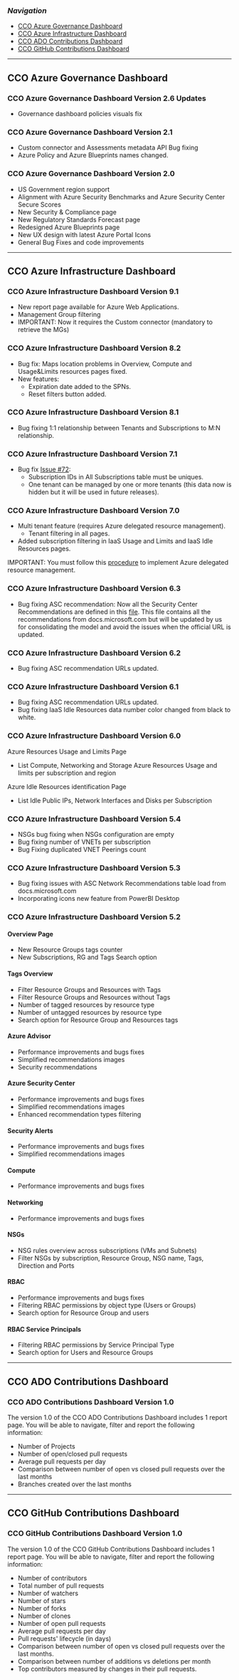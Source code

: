 ### _Navigation_

- [CCO Azure Governance Dashboard](#cco-azure-governance-dashboard)
- [CCO Azure Infrastructure Dashboard](#cco-azure-infrastructure-dashboard)
- [CCO ADO Contributions Dashboard](#cco-ado-contributions-dashboard)
- [CCO GitHub Contributions Dashboard](#cco-github-contributions-dashboard)

---

## CCO Azure Governance Dashboard

### CCO Azure Governance Dashboard Version 2.6 Updates

- Governance dashboard policies visuals fix

### CCO Azure Governance Dashboard Version 2.1

- Custom connector and Assessments metadata API Bug fixing
- Azure Policy and Azure Blueprints names changed.

### CCO Azure Governance Dashboard Version 2.0

- US Government region support 
- Alignment with Azure Security Benchmarks and Azure Security Center Secure Scores
- New Security & Compliance page 
- New Regulatory Standards Forecast page 
- Redesigned Azure Blueprints page
- New UX design with latest Azure Portal Icons 
- General Bug Fixes and code improvements

---
## CCO Azure Infrastructure Dashboard

### CCO Azure Infrastructure Dashboard Version 9.1

- New report page available for Azure Web Applications.
- Management Group filtering
- IMPORTANT: Now it requires the Custom connector (mandatory to retrieve the MGs)

### CCO Azure Infrastructure Dashboard Version 8.2

- Bug fix: Maps location problems in Overview, Compute and Usage&Limits resources pages fixed.
- New features:
  - Expiration date added to the SPNs. 
  - Reset filters button added. 

### CCO Azure Infrastructure Dashboard Version 8.1

- Bug fixing 1:1 relationship between Tenants and Subscriptions to M:N relationship.

### CCO Azure Infrastructure Dashboard Version 7.1

- Bug fix [Issue #72][Issue72]:
  - Subscription IDs in All Subscriptions table must be uniques.
  - One tenant can be managed by one or more tenants (this data now is hidden but it will be used in future releases).

### CCO Azure Infrastructure Dashboard Version 7.0

- Multi tenant feature  (requires Azure delegated resource management).
  - Tenant filtering in all pages.
- Added subscription filtering in IaaS Usage and Limits and IaaS Idle Resources pages.

IMPORTANT: You must follow this [procedure][Procedure] to implement Azure delegated resource management.

### CCO Azure Infrastructure Dashboard Version 6.3

- Bug fixing ASC recommendation: Now all the Security Center Recommendations are defined in this [file][SecurityRecommendations]. This file contains all the recommendations from docs.microsoft.com but will be updated by us for consolidating the model and avoid the issues when the official URL is updated.

### CCO Azure Infrastructure Dashboard Version 6.2

- Bug fixing ASC recommendation URLs updated.

### CCO Azure Infrastructure Dashboard Version 6.1

- Bug fixing ASC recommendation URLs updated.
- Bug fixing IaaS Idle Resources data number color changed from black to white.

### CCO Azure Infrastructure Dashboard Version 6.0

Azure Resources Usage and Limits Page 

- List Compute, Networking and Storage Azure Resources Usage and limits per subscription and region

Azure Idle Resources identification Page 

- List Idle Public IPs, Network Interfaces and Disks per Subscription

### CCO Azure Infrastructure Dashboard Version 5.4

- NSGs bug fixing when NSGs configuration are empty
- Bug fixing number of VNETs per subscription
- Bug Fixing duplicated VNET Peerings count

### CCO Azure Infrastructure Dashboard Version 5.3

- Bug fixing issues with ASC Network Recommendations table load from docs.microsoft.com
- Incorporating icons new feature from PowerBI Desktop

### CCO Azure Infrastructure Dashboard Version 5.2

#### Overview Page

- New Resource Groups tags counter
- New Subscriptions, RG and Tags Search option

#### Tags Overview 

- Filter Resource Groups and Resources with Tags
- Filter Resource Groups and Resources without Tags
- Number of tagged resources by resource type
- Number of untagged resources by resource type
- Search option for Resource Group and Resources tags

#### Azure Advisor

- Performance improvements and bugs fixes
- Simplified recommendations images
- Security recommendations

#### Azure Security Center

- Performance improvements and bugs fixes
- Simplified recommendations images
- Enhanced recommendation types filtering

#### Security Alerts

- Performance improvements and bugs fixes
- Simplified recommendations images

#### Compute

- Performance improvements and bugs fixes

#### Networking

- Performance improvements and bugs fixes

#### NSGs 

- NSG rules overview across subscriptions (VMs and Subnets)
- Filter NSGs by subscription, Resource Group, NSG name, Tags, Direction and Ports

#### RBAC

- Performance improvements and bugs fixes
- Filtering RBAC permissions by object type (Users or Groups)
- Search option for Resource Group and users

#### RBAC Service Principals 

- Filtering RBAC permissions by Service Principal Type
- Search option for Users and Resource Groups

---

## CCO ADO Contributions Dashboard

### CCO ADO Contributions Dashboard Version 1.0

The version 1.0 of the CCO ADO Contributions Dashboard includes 1 report page. You will be able to navigate, filter and report the following information:
- Number of Projects
- Number of open/closed pull requests
- Average pull requests per day
- Comparison between number of open vs closed pull requests over the last months
- Branches created over the last months

---
## CCO GitHub Contributions Dashboard

### CCO GitHub Contributions Dashboard Version 1.0

The version 1.0 of the CCO GitHub Contributions Dashboard includes 1 report page. You will be able to navigate, filter and report the following information:
- Number of contributors
- Total number of pull requests
- Number of watchers
- Number of stars
- Number of forks
- Number of clones
- Number of open pull requests
- Average pull requests per day
- Pull requests' lifecycle (in days)
- Comparison between number of open vs closed pull requests over the last months.
- Comparison between number of additions vs deletions per month
- Top contributors measured by changes in their pull requests.


<!-- Docs -->

<!-- Images -->

<!-- References -->
[Issue72]: <https://github.com/Azure/CCOInsights/issues/72>
[Procedure]: <https://docs.microsoft.com/en-us/azure/lighthouse/how-to/onboard-customer>
[SecurityRecommendations]: <https://github.com/Azure/CCOInsights/blob/main/docs/assets/Security Recommendations.md>